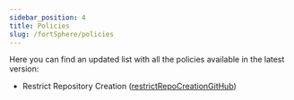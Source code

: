 ```yaml
---
sidebar_position: 4
title: Policies
slug: /fortSphere/policies
---
```


Here you can find an updated list with all the policies available in the latest version:
<!-- LIST:START -->
<!-- LIST:START -->
- Restrict Repository Creation ([restrictRepoCreationGitHub](/docs/policies/restrictRepoCreationGitHub))
<!-- LIST:END -->
<!-- LIST:END -->
<!-- LIST:END -->
<!-- LIST:END -->
<!-- LIST:END -->
<!-- LIST:END -->